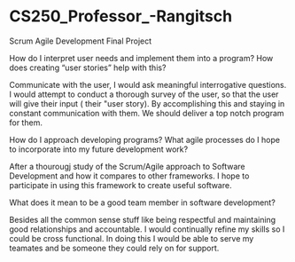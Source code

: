 # CS250_Professor_-Rangitsch
Scrum Agile Development Final Project


How do I interpret user needs and implement them into a program? How does creating “user stories” help with this?

Communicate with the user, I would ask meaningful interrogative questions. I would attempt to conduct a thorough survey of the user, so that the user will give
their input ( their "user story). By accomplishing this and staying in constant communication with them. We should deliver a top notch program for them.



How do I approach developing programs? What agile processes do I hope to incorporate into my future development work?

After a thourougj study of the Scrum/Agile approach to Software Development and how it compares to other frameworks.
I hope to participate in using this framework to create useful software.



What does it mean to be a good team member in software development?

Besides all the common sense stuff like being respectful and maintaining good relationships and accountable. I would continually refine my skills so I could be cross functional. In doing this I would be able to serve my teamates and be someone they could rely on for support.
